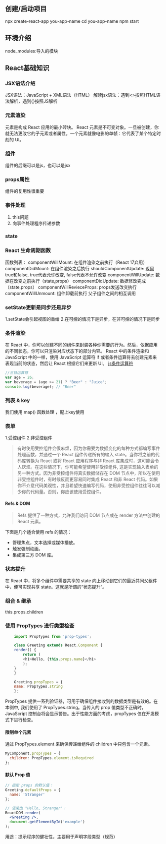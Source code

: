 ## 创建/启动项目

npx create-react-app you-app-name
cd you-app-name
npm start

## 环境介绍
node_modules:导入的模块


## React基础知识
### JSX语法介绍

JSX语法：JavaScript + XML语法（HTML）
解读jsx语法：遇到<>按照HTML语法解析，遇到{}按照JS解析

### 元素渲染

元素是构成 React 应用的最小砖块。
React 元素是不可变对象。一旦被创建，你就无法更改它的子元素或者属性。一个元素就像电影的单帧：它代表了某个特定时刻的 UI。

### 组件

组件的后缀可以是js，也可以是jsx

### props属性
组件的复用性很重要

### 事件处理
1. this问题
2. 向事件处理程序传递参数

### state

### React 生命周期函数
函数列表：
    componentWillMount: 在组件渲染之前执行（React 17弃用）
    componentDidMount: 在组件渲染之后执行
    shouldComponentUpdate: 返回true和false, true代表允许改变, false代表不允许改变
    componentWillUpdate: 数据在改变之前执行（state,props）
    componentDidUpdate: 数据修改完成（state,props）
    componentWillRevieceProps: props发送改变执行
    componentWillUnmount: 组件卸载前执行
父子组件之间的相互调用

### setState更新是同步还是异步

1.setState会引起视图的重绘
2.在可控的情况下是异步，在非可控的情况下是同步

### 条件渲染
在 React 中，你可以创建不同的组件来封装各种你需要的行为。然后，依据应用的不同状态，你可以只渲染对应状态下的部分内容。
React 中的条件渲染和 JavaScript 中的一样，使用 JavaScript 运算符 if 或者条件运算符去创建元素来表现当前的状态，然后让 React 根据它们来更新 UI。
[js条件运算符](https://developer.mozilla.org/en-US/docs/Web/JavaScript/Reference/Operators/Conditional_Operator)

```js
//三目运算符
var age = 26;
var beverage = (age >= 21) ? "Beer" : "Juice";
console.log(beverage); // "Beer"
```
### 列表 & key

我们使用 map() 函数处理 ，配上key使用

### 表单

1.受控组件
2.非受控组件

> 有时使用受控组件会很麻烦，因为你需要为数据变化的每种方式都编写事件处理函数，并通过一个 React 组件传递所有的输入 state。当你将之前的代码库转换为 React 或将 React 应用程序与非 React 库集成时，这可能会令人厌烦。在这些情况下，你可能希望使用非受控组件, 这是实现输入表单的另一种方式。因为非受控组件将真实数据储存在 DOM 节点中，所以在使用非受控组件时，有时候反而更容易同时集成 React 和非 React 代码。如果你不介意代码美观性，并且希望快速编写代码，使用非受控组件往往可以减少你的代码量。否则，你应该使用受控组件。

#### Refs & DOM

> Refs 提供了一种方式，允许我们访问 DOM 节点或在 render 方法中创建的 React 元素。

下面是几个适合使用 refs 的情况：

* 管理焦点，文本选择或媒体播放。
* 触发强制动画。
* 集成第三方 DOM 库。

### 状态提升

在 React 中，将多个组件中需要共享的 state 向上移动到它们的最近共同父组件中，便可实现共享 state。这就是所谓的“状态提升”。

### 组合 & 继承
this.props.children

### 使用 PropTypes 进行类型检查
```js
    import PropTypes from 'prop-types';

    class Greeting extends React.Component {
    render() {
        return (
        <h1>Hello, {this.props.name}</h1>
        );
    }
    }

    Greeting.propTypes = {
    name: PropTypes.string
    };
```
PropTypes 提供一系列验证器，可用于确保组件接收到的数据类型是有效的。在本例中, 我们使用了 PropTypes.string。当传入的 prop 值类型不正确时，JavaScript 控制台将会显示警告。出于性能方面的考虑，propTypes 仅在开发模式下进行检查。

#### 限制单个元素

通过 PropTypes.element 来确保传递给组件的 children 中只包含一个元素。
```jsx
MyComponent.propTypes = {
  children: PropTypes.element.isRequired
};
```

#### 默认 Prop 值
```jsx
// 指定 props 的默认值：
Greeting.defaultProps = {
  name: 'Stranger'
};

// 渲染出 "Hello, Stranger"：
ReactDOM.render(
  <Greeting />,
  document.getElementById('example')
);
```
用途：提示程序的健壮性，主要用于声明字段类型（规范）